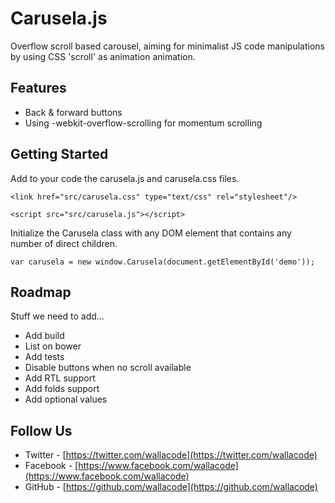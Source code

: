 # Carusela.js

Overflow scroll based carousel, aiming for minimalist JS code manipulations by using CSS 'scroll' as animation animation.

## Features

* Back & forward buttons
* Using -webkit-overflow-scrolling for momentum scrolling

## Getting Started

Add to your code the carusela.js and carusela.css files.

    <link href="src/carusela.css" type="text/css" rel="stylesheet"/>

    <script src="src/carusela.js"></script>

Initialize the Carusela class with any DOM element that contains any number of direct children.

    var carusela = new window.Carusela(document.getElementById('demo'));

## Roadmap

Stuff we need to add...

* Add build
* List on bower
* Add tests
* Disable buttons when no scroll available
* Add RTL support
* Add folds support
* Add optional values

## Follow Us

* Twitter - [https://twitter.com/wallacode](https://twitter.com/wallacode)
* Facebook - [https://www.facebook.com/wallacode](https://www.facebook.com/wallacode)
* GitHub - [https://github.com/wallacode](https://github.com/wallacode)